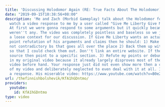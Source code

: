 ```yaml
---
title: 'Discussing Holodomor Again (RE: True Facts About The Holodomor)'
date: "2019-09-15T10:38:56+08:00"
description: 'Me and Zach (Morbid Gameplay) talk about the Holodomor for an hour and
  watch a video response to me by a user called "Give Me Liberty Give Me Freedom".
  At first we were gonna respond to some arguments but it quickly became obvious there
  weren''t any. The video was completely pointless and baseless so we just used as
  a loose context for our discussion. If Give Me Liberty wants an actual point by
  point refutation of his arguments and claims then he should: 1) Make specific claims,
  not contradictory bs that goes all over the place 2) Back them up with actual source
  so that I could check them out. Don''t link an entire website. If the site is your
  source then point to a specific section. 3) Refute my points or debunk my evidence
  in my original video because it already largely disproves most of the shit in your
  video before hand. Your response just did not even show more then a couple of seconds
  of my video and deliberately neglected to even deal with it at all. Its hardly even
  a response. His miserable video: https://www.youtube.com/watch?v=B0e25jzq40o'
url: /thefinnishbolshevik/KfA1hGDntmo/
providers:
  youtube:
    id: KfA1hGDntmo
type: video
---
```

